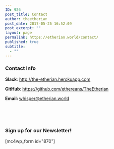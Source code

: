```yaml
---
ID: 926
post_title: Contact
author: theetherian
post_date: 2017-05-25 16:52:09
post_excerpt: ""
layout: page
permalink: https://etherian.world/contact/
published: true
subtitle:
  - ""
---
```

<h3>Contact Info</h3>
<strong>Slack</strong>: <a href="http://the-etherian.herokuapp.com">http://the-etherian.herokuapp.com</a>

<strong>GitHub</strong>: <a href="https://github.com/ethereans/TheEtherian">https://github.com/ethereans/TheEtherian</a>

<strong>Email: </strong><a href="mailto:whisper@etherian.world">whisper@etherian.world</a>

&nbsp;

&nbsp;
<h3><strong>Sign up for our Newsletter!</strong></h3>
[mc4wp_form id="870"]